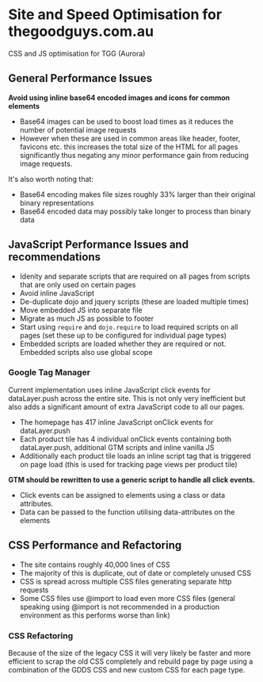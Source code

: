 # Site and Speed Optimisation for thegoodguys.com.au
CSS and JS optimisation for TGG (Aurora)


## General Performance Issues

**Avoid using inline base64 encoded images and icons for common elements**
  * Base64 images can be used to boost load times as it reduces the number of potential image requests
  * However when these are used in common areas like header, footer, favicons etc. this increases the total size of the HTML for all pages significantly thus negating any minor performance gain from reducing image requests.

It's also worth noting that: 

  * Base64 encoding makes file sizes roughly 33% larger than their original binary representations
  * Base64 encoded data may possibly take longer to process than binary data
  
## JavaScript Performance Issues and recommendations  

* Idenity and separate scripts that are required on all pages from scripts that are only used on certain pages
* Avoid inline JavaScript
* De-duplicate dojo and jquery scripts (these are loaded multiple times)
* Move embedded JS into separate file
* Migrate as much JS as possible to footer
* Start using `require` and `dojo.require` to load required scripts on all pages (set these up to be configured for individual page types)
* Embedded scripts are loaded whether they are required or not. Embedded scripts also use global scope 

### Google Tag Manager

Current implementation uses inline JavaScript click events for dataLayer.push across the entire site. This is not only very inefficient but also adds a significant amount of extra JavaScript code to all our pages.

* The homepage has 417 inline JavaScript onClick events for dataLayer.push
* Each product tile has 4 individual onClick events containing both dataLayer.push, additional GTM scripts and inline vanilla JS
* Additionally each product tile loads an inline script tag that is triggered on page load (this is used for tracking page views per product tile)

**GTM should be rewritten to use a generic script to handle all click events.**

* Click events can be assigned to elements using a class or data attributes. 
* Data can be passed to the function utilising data-attributes on the elements 

## CSS Performance and Refactoring

* The site contains roughly 40,000 lines of CSS
* The majority of this is duplicate, out of date or completely unused CSS
* CSS is spread across multiple CSS files generating separate http requests
* Some CSS files use @import to load even more CSS files (general speaking using @import is not recommended in a production environment as this performs worse than link)

### CSS Refactoring
 
Because of the size of the legacy CSS it will very likely be faster and more efficient to scrap the old CSS completely and rebuild page by page using a combination of the GDDS CSS and new custom CSS for each page type. 
